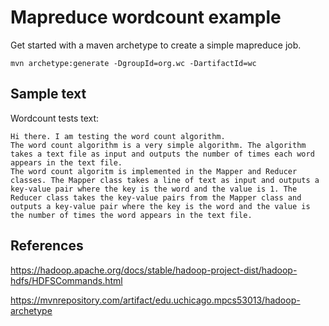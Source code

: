 # Mapreduce wordcount example

Get started with a maven archetype to create a simple mapreduce job.

```
mvn archetype:generate -DgroupId=org.wc -DartifactId=wc
```

## Sample text

Wordcount tests text:
```
Hi there. I am testing the word count algorithm.
The word count algorithm is a very simple algorithm. The algorithm takes a text file as input and outputs the number of times each word appears in the text file.
The word count algoritm is implemented in the Mapper and Reducer classes. The Mapper class takes a line of text as input and outputs a key-value pair where the key is the word and the value is 1. The Reducer class takes the key-value pairs from the Mapper class and outputs a key-value pair where the key is the word and the value is the number of times the word appears in the text file.
```

## References

https://hadoop.apache.org/docs/stable/hadoop-project-dist/hadoop-hdfs/HDFSCommands.html

https://mvnrepository.com/artifact/edu.uchicago.mpcs53013/hadoop-archetype

